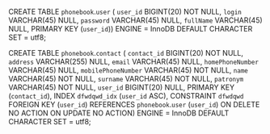 CREATE TABLE `phonebook`.`user` (
  `user_id` BIGINT(20) NOT NULL,
  `login` VARCHAR(45) NULL,
  `password` VARCHAR(45) NULL,
  `fullName` VARCHAR(45) NULL,
  PRIMARY KEY (`user_id`))
ENGINE = InnoDB
DEFAULT CHARACTER SET = utf8;

CREATE TABLE `phonebook`.`contact` (
  `contact_id` BIGINT(20) NOT NULL,
  `address` VARCHAR(255) NULL,
  `email` VARCHAR(45) NULL,
  `homePhoneNumber` VARCHAR(45) NULL,
  `mobilePhoneNumber` VARCHAR(45) NOT NULL,
  `name` VARCHAR(45) NOT NULL,
  `surname` VARCHAR(45) NOT NULL,
  `patronym` VARCHAR(45) NOT NULL,
  `user_id` BIGINT(20) NULL,
  PRIMARY KEY (`contact_id`),
  INDEX `dfwdqwd_idx` (`user_id` ASC),
  CONSTRAINT `dfwdqwd`
    FOREIGN KEY (`user_id`)
    REFERENCES `phonebook`.`user` (`user_id`)
    ON DELETE NO ACTION
    ON UPDATE NO ACTION)
ENGINE = InnoDB
DEFAULT CHARACTER SET = utf8;
